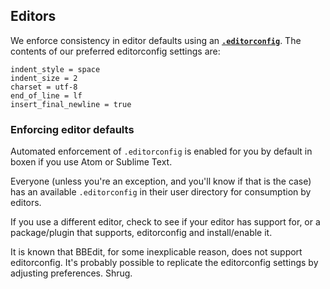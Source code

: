 ## Editors

We enforce consistency in editor defaults using an **[`.editorconfig`](http://editorconfig.org/)**. The contents of our preferred editorconfig settings are:

```
indent_style = space
indent_size = 2
charset = utf-8
end_of_line = lf
insert_final_newline = true
```

### Enforcing editor defaults

Automated enforcement of `.editorconfig` is enabled for you by default in boxen if you use Atom or Sublime Text.

Everyone (unless you're an exception, and you'll know if that is the case) has an available `.editorconfig` in their user directory for consumption by editors.

If you use a different editor, check to see if your editor has support for, or a package/plugin that supports, editorconfig and install/enable it.

It is known that BBEdit, for some inexplicable reason, does not support editorconfig. It's probably possible to replicate the editorconfig settings by adjusting preferences. Shrug. 
